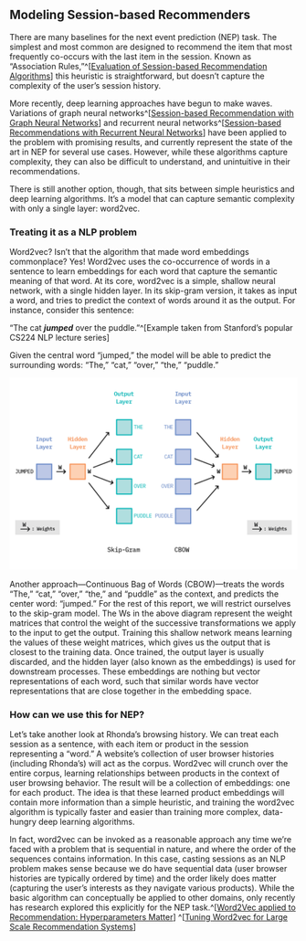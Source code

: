 ## Modeling Session-based Recommenders

There are many baselines for the next event prediction (NEP) task. The simplest and most common are designed to recommend the item that most frequently co-occurs with the last item in the session. Known as “Association Rules,”^[[Evaluation of Session-based Recommendation Algorithms](https://arxiv.org/abs/1803.09587)] this heuristic is straightforward, but doesn’t capture the complexity of the user’s session history.  

More recently, deep learning approaches have begun to make waves. Variations of graph neural networks^[[Session-based Recommendation with Graph Neural Networks](https://arxiv.org/abs/1811.00855)] and recurrent neural networks^[[Session-based Recommendations with Recurrent Neural Networks](https://arxiv.org/abs/1511.06939)] have been applied to the problem with promising results, and currently represent the state of the art in NEP for several use cases. However, while these algorithms capture complexity, they can also be difficult to understand, and unintuitive in their recommendations.

There is still another option, though, that sits between simple heuristics and deep learning algorithms. It’s a model that can capture semantic complexity with only a single layer: word2vec.  

### Treating it as a NLP problem
Word2vec? Isn’t that the algorithm that made word embeddings commonplace? Yes! Word2vec uses the co-occurrence of words in a sentence to learn embeddings for each word that capture the semantic meaning of that word. At its core, word2vec is a simple, shallow neural network, with a single hidden layer. In its skip-gram version, it takes as input a word, and tries to predict the context of words around it as the output. For instance, consider this sentence:

“The cat _**jumped**_ over the puddle.”^[Example taken from Stanford’s popular CS224 NLP lecture series]

Given the central word “jumped,” the model will be able to predict the surrounding words: “The,” “cat,” “over,” “the,” “puddle.”

![Figure 9: Word2vec versions: Skip-Gram vs Continuous Bag of Words](figures/FF19_Artboard_9.png)

Another approach—Continuous Bag of Words (CBOW)—treats the words “The,” “cat,” “over,” “the,” and “puddle” as the context, and predicts the center word: “jumped.” For the rest of this report, we will restrict ourselves to the skip-gram model. The Ws in the above diagram represent the weight matrices that control the weight of the successive transformations we apply to the input to get the output. Training this shallow network means learning the values of these weight matrices, which gives us the output that is closest to the training data. Once trained, the output layer is usually discarded, and the hidden layer (also known as the embeddings) is used for downstream processes. These embeddings are nothing but vector representations of each word, such that similar words have vector representations that are close together in the embedding space. 

### How can we use this for NEP? 
Let’s take another look at Rhonda’s browsing history. We can treat each session as a sentence, with each item or product in the session representing a “word.” A website’s collection of user browser histories (including Rhonda’s) will act as the corpus.   Word2vec will crunch over the entire corpus, learning relationships between products in the context of user browsing behavior. The result will be a collection of embeddings: one for each product. The idea is that these learned product embeddings will contain more information than a simple heuristic, and training the word2vec algorithm is typically faster and easier than training more complex, data-hungry deep learning algorithms. 

In fact, word2vec can be invoked as a reasonable approach any time we’re faced with a problem that is sequential in nature, and where the order of the sequences contains information. In this case, casting sessions as an NLP problem makes sense because we do have sequential data (user browser histories are typically ordered by time) and the order likely does matter (capturing the user’s interests as they navigate various products). While the basic algorithm can conceptually be applied to other domains, only recently has research explored this explicitly for the NEP task.^[[Word2Vec applied to Recommendation: Hyperparameters Matter](https://arxiv.org/abs/1804.04212)] ^[[Tuning Word2vec for Large Scale Recommendation Systems](https://arxiv.org/abs/2009.12192)]
